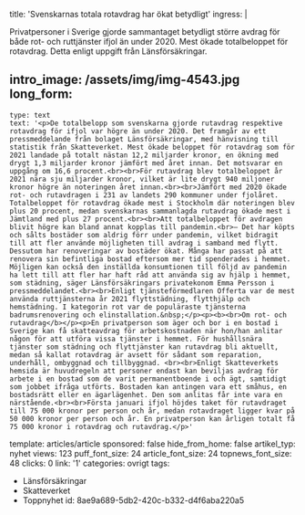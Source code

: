 title: 'Svenskarnas totala rotavdrag har ökat betydligt'
ingress: |
  <p>Privatpersoner i Sverige gjorde sammantaget betydligt större avdrag för både rot- och ruttjänster ifjol än under 2020. Mest ökade totalbeloppet för rotavdrag. Detta enligt uppgift från Länsförsäkringar.
  </p>
  
intro_image: /assets/img/img-4543.jpg
long_form:
  -
    type: text
    text: '<p>De totalbelopp som svenskarna gjorde rutavdrag respektive rotavdrag för ifjol var högre än under 2020. Det framgår av ett pressmeddelande från bolaget Länsförsäkringar, med hänvisning till statistik från Skatteverket. Mest ökade beloppet för rotavdrag som för 2021 landade på totalt nästan 12,2 miljarder kronor, en ökning med drygt 1,3 miljarder kronor jämfört med året innan. Det motsvarar en uppgång om 16,6 procent.<br><br>För rutavdrag blev totalbeloppet år 2021 nära sju miljarder kronor, vilket är lite drygt 940 miljoner kronor högre än noteringen året innan.<br><br>Jämfört med 2020 ökade rot- och rutavdragen i 231 av landets 290 kommuner under fjolåret. Totalbeloppet för rotavdrag ökade mest i Stockholm där noteringen blev plus 20 procent, medan svenskarnas sammanlagda rutavdrag ökade mest i Jämtland med plus 27 procent.<br><br>Att totalbeloppet för avdragen blivit högre kan bland annat kopplas till pandemin.<br>– Det har köpts och sålts bostäder som aldrig förr under pandemin, vilket bidragit till att fler använde möjligheten till avdrag i samband med flytt. Dessutom har renoveringar av bostäder ökat. Många har passat på att renovera sin befintliga bostad eftersom mer tid spenderades i hemmet. Möjligen kan också den inställda konsumtionen till följd av pandemin ha lett till att fler har haft råd att använda sig av hjälp i hemmet, som städning, säger Länsförsäkringars privatekonom Emma Persson i pressmeddelandet.<br><br>Enligt tjänsteförmedlaren Offerta var de mest använda ruttjänsterna år 2021 flyttstädning, flytthjälp och hemstädning. I kategorin rot var de populäraste tjänsterna badrumsrenovering och elinstallation.&nbsp;</p><p><b><br>Om rot- och rutavdrag</b></p><p>En privatperson som äger och bor i en bostad i Sverige kan få skatteavdrag för arbetskostnaden när hon/han anlitar någon för att utföra vissa tjänster i hemmet. För hushållsnära tjänster som städning och flyttjänster kan rutavdrag bli aktuellt, medan så kallat rotavdrag är avsett för sådant som reparation, underhåll, ombyggnad och tillbyggnad. <br><br>Enligt Skatteverkets hemsida är huvudregeln att personer endast kan beviljas avdrag för arbete i en bostad som de varit permanentboende i och ägt, samtidigt som jobbet ifråga utförts. Bostaden kan antingen vara ett småhus, en bostadsrätt eller en ägarlägenhet. Den som anlitas får inte vara en närstående.<br><br>Första januari ifjol höjdes taket för rutavdraget till 75 000 kronor per person och år, medan rotavdraget ligger kvar på 50 000 kronor per person och år. En privatperson kan årligen totalt få 75 000 kronor i rotavdrag och rutavdrag.</p>'
template: articles/article
sponsored: false
hide_from_home: false
artikel_typ: nyhet
views: 123
puff_font_size: 24
article_font_size: 24
topnews_font_size: 48
clicks: 0
link: '1'
categories: ovrigt
tags:
  - Länsförsäkringar
  - Skatteverket
  - Toppnyhet
id: 8ae9a689-5db2-420c-b332-d4f6aba220a5
